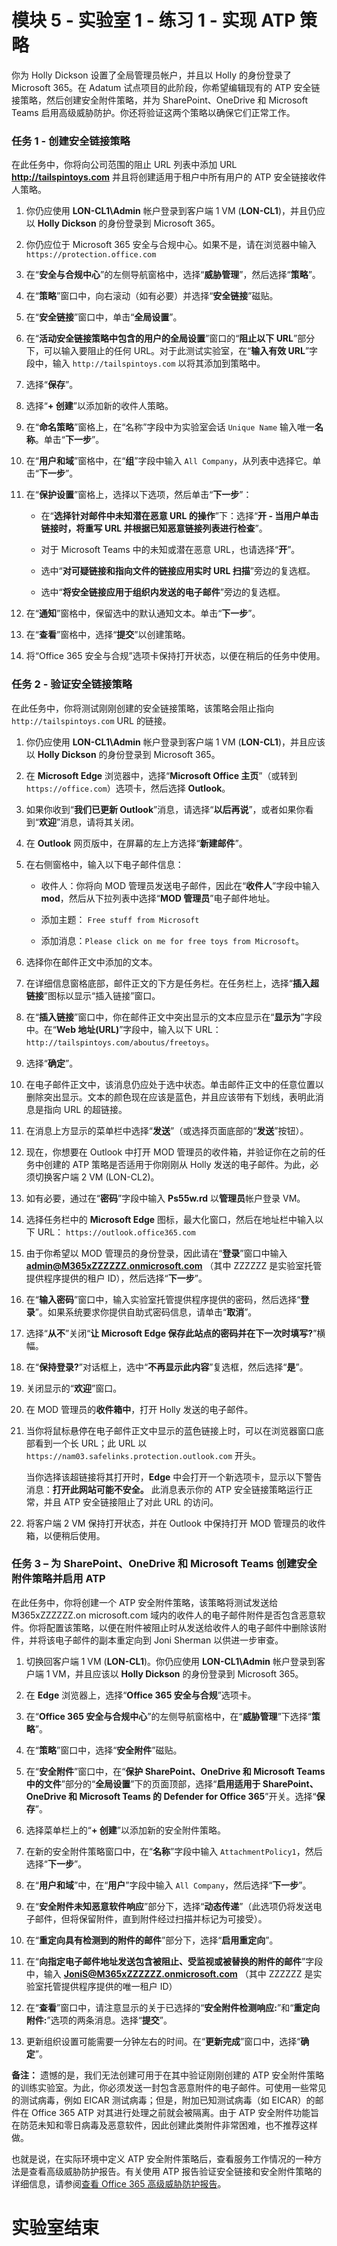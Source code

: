 # 模块 5 - 实验室 1 - 练习 1 - 实现 ATP 策略  

你为 Holly Dickson 设置了全局管理员帐户，并且以 Holly 的身份登录了 Microsoft 365。在 Adatum 试点项目的此阶段，你希望编辑现有的 ATP 安全链接策略，然后创建安全附件策略，并为 SharePoint、OneDrive 和 Microsoft Teams 启用高级威胁防护。你还将验证这两个策略以确保它们正常工作。

### 任务 1 - 创建安全链接策略

在此任务中，你将向公司范围的阻止 URL 列表中添加 URL **http://tailspintoys.com** 并且将创建适用于租户中所有用户的 ATP 安全链接收件人策略。

1. 你仍应使用 **LON-CL1\Admin** 帐户登录到客户端 1 VM (**LON-CL1**)，并且仍应以 **Holly Dickson** 的身份登录到 Microsoft 365。

2. 你仍应位于 Microsoft 365 安全与合规中心。如果不是，请在浏览器中输入 `https://protection.office.com`

3. 在“**安全与合规中心**”的左侧导航窗格中，选择“**威胁管理**”，然后选择“**策略**”。

4. 在“**策略**”窗口中，向右滚动（如有必要）并选择“**安全链接**”磁贴。

5. 在“**安全链接**”窗口中，单击“**全局设置**”。

6. 在“**活动安全链接策略中包含的用户的全局设置**”窗口的“**阻止以下 URL**”部分下，可以输入要阻止的任何 URL。对于此测试实验室，在“**输入有效 URL**”字段中，输入 `http://tailspintoys.com` 以将其添加到策略中。

7. 选择“**保存**”。

8. 选择“**+ 创建**”以添加新的收件人策略。

9. 在“**命名策略**”窗格上，在“名称”字段中为实验室会话 `Unique Name` 输入唯一**名称**。单击“**下一步**”。

10. 在“**用户和域**”窗格中，在“**组**”字段中输入 `All Company`，从列表中选择它。单击“**下一步**”。

11. 在“**保护设置**”窗格上，选择以下选项，然后单击“**下一步**”：

    - 在“**选择针对邮件中未知潜在恶意 URL 的操作**”下：选择“**开 - 当用户单击链接时，将重写 URL 并根据已知恶意链接列表进行检查**”。

    - 对于 Microsoft Teams 中的未知或潜在恶意 URL，也请选择“**开**”。

    - 选中“**对可疑链接和指向文件的链接应用实时 URL 扫描**”旁边的复选框。

    - 选中“**将安全链接应用于组织内发送的电子邮件**”旁边的复选框。

12. 在“**通知**”窗格中，保留选中的默认通知文本。单击“**下一步**”。

13. 在“**查看**”窗格中，选择“**提交**”以创建策略。

14. 将“Office 365 安全与合规”选项卡保持打开状态，以便在稍后的任务中使用。

### 任务 2 - 验证安全链接策略

在此任务中，你将测试刚刚创建的安全链接策略，该策略会阻止指向 `http://tailspintoys.com` URL 的链接。

1. 你仍应使用 **LON-CL1\Admin** 帐户登录到客户端 1 VM (**LON-CL1**)，并且应该以 **Holly Dickson** 的身份登录到 Microsoft 365。

2. 在 **Microsoft Edge** 浏览器中，选择“**Microsoft Office 主页**”（或转到 `https://office.com`）选项卡，然后选择 **Outlook**。

3. 如果你收到“**我们已更新 Outlook**”消息，请选择“**以后再说**”，或者如果你看到“**欢迎**”消息，请将其关闭。

4. 在 **Outlook** 网页版中，在屏幕的左上方选择“**新建邮件**”。

5. 在右侧窗格中，输入以下电子邮件信息：

    - 收件人：你将向 MOD 管理员发送电子邮件，因此在“**收件人**”字段中输入 **mod**，然后从下拉列表中选择“**MOD 管理员**”电子邮件地址。

    - 添加主题： `Free stuff from Microsoft`

    - 添加消息：`Please click on me for free toys from Microsoft`。

6. 选择你在邮件正文中添加的文本。

7. 在详细信息窗格底部，邮件正文的下方是任务栏。在任务栏上，选择“**插入超链接**”图标以显示“插入链接”窗口。

9. 在“**插入链接**”窗口中，你在邮件正文中突出显示的文本应显示在“**显示为**”字段中。在“**Web 地址(URL)**”字段中，输入以下 URL：`http://tailspintoys.com/aboutus/freetoys`。

10. 选择“**确定**”。

11. 在电子邮件正文中，该消息仍应处于选中状态。单击邮件正文中的任意位置以删除突出显示。文本的颜色现在应该是蓝色，并且应该带有下划线，表明此消息是指向 URL 的超链接。

12. 在消息上方显示的菜单栏中选择“**发送**”（或选择页面底部的“**发送**”按钮）。

13. 现在，你想要在 Outlook 中打开 MOD 管理员的收件箱，并验证你在之前的任务中创建的 ATP 策略是否适用于你刚刚从 Holly 发送的电子邮件。为此，必须切换客户端 2 VM (LON-CL2)。

14. 如有必要，通过在“**密码**”字段中输入 **Ps55w.rd** 以**管理员**帐户登录 VM。

15. 选择任务栏中的 **Microsoft Edge** 图标，最大化窗口，然后在地址栏中输入以下 URL： `https://outlook.office365.com`

16. 由于你希望以 MOD 管理员的身份登录，因此请在“**登录**”窗口中输入 **admin@M365xZZZZZZ.onmicrosoft.com** （其中 ZZZZZZ 是实验室托管提供程序提供的租户 ID），然后选择“**下一步**”。

17. 在“**输入密码**”窗口中，输入实验室托管提供程序提供的密码，然后选择“**登录**”。如果系统要求你提供自助式密码信息，请单击“**取消**”。

18. 选择“**从不**”关闭“**让 Microsoft Edge 保存此站点的密码并在下一次时填写?**”横幅。

19. 在“**保持登录?**”对话框上，选中“**不再显示此内容**”复选框，然后选择“**是**”。

20. 关闭显示的“**欢迎**”窗口。

21. 在 MOD 管理员的**收件箱中**，打开 Holly 发送的电子邮件。

22. 当你将鼠标悬停在电子邮件正文中显示的蓝色链接上时，可以在浏览器窗口底部看到一个长 URL；此 URL 以 `https://nam03.safelinks.protection.outlook.com` 开头。

    当你选择该超链接将其打开时，**Edge** 中会打开一个新选项卡，显示以下警告消息：**打开此网站可能不安全。** 此消息表示你的 ATP 安全链接策略运行正常，并且 ATP 安全链接阻止了对此 URL 的访问。

23. 将客户端 2 VM 保持打开状态，并在 Outlook 中保持打开 MOD 管理员的收件箱，以便稍后使用。

### 任务 3 – 为 SharePoint、OneDrive 和 Microsoft Teams 创建安全附件策略并启用 ATP

在此任务中，你将创建一个 ATP 安全附件策略，该策略将测试发送给 M365xZZZZZZ.on microsoft.com 域内的收件人的电子邮件附件是否包含恶意软件。你将配置该策略，以便在附件被阻止时从发送给收件人的电子邮件中删除该附件，并将该电子邮件的副本重定向到 Joni Sherman 以供进一步审查。

1. 切换回客户端 1 VM (**LON-CL1**)。你仍应使用 **LON-CL1\Admin** 帐户登录到客户端 1 VM，并且应该以 **Holly Dickson** 的身份登录到 Microsoft 365。

2. 在 **Edge** 浏览器上，选择“**Office 365 安全与合规**”选项卡。

3. 在“**Office 365 安全与合规中心**”的左侧导航窗格中，在“**威胁管理**”下选择“**策略**”。

4. 在“**策略**”窗口中，选择“**安全附件**”磁贴。

5. 在“**安全附件**”窗口中，在“**保护 SharePoint、OneDrive 和 Microsoft Teams 中的文件**”部分的“**全局设置**”下的页面顶部，选择“**启用适用于 SharePoint、OneDrive 和 Microsoft Teams 的 Defender for Office 365**”开关。选择“**保存**”。

6. 选择菜单栏上的“**+ 创建**”以添加新的安全附件策略。

7. 在新的安全附件策略窗口中，在“**名称**”字段中输入 `AttachmentPolicy1`，然后选择“**下一步**”。

8. 在“**用户和域**”中，在“**用户**”字段中输入 `All Company`，然后选择“**下一步**”。

9. 在“**安全附件未知恶意软件响应**”部分下，选择“**动态传递**”（此选项仍将发送电子邮件，但将保留附件，直到附件经过扫描并标记为可接受）。

10. 在“**重定向具有检测到的附件的邮件**”部分下，选择“**启用重定向**”。

11. 在“**向指定电子邮件地址发送包含被阻止、受监视或被替换的附件的邮件**”字段中，输入 **JoniS@M365xZZZZZZ.onmicrosoft.com** （其中 ZZZZZZ 是实验室托管提供程序提供的唯一租户 ID）

1. 在“**查看**”窗口中，请注意显示的关于已选择的“**安全附件检测响应:**”和“**重定向附件:**”选项的两条消息。选择“**提交**”。

12. 更新组织设置可能需要一分钟左右的时间。在“**更新完成**”窗口中，选择“**确定**”。

**备注：** 遗憾的是，我们无法创建可用于在其中验证刚刚创建的 ATP 安全附件策略的训练实验室。为此，你必须发送一封包含恶意附件的电子邮件。可使用一些常见的测试病毒，例如 EICAR 测试病毒；但是，附加已知测试病毒（如 EICAR）的邮件在 Office 365 ATP 对其进行处理之前就会被隔离。由于 ATP 安全附件功能旨在防范未知和零日病毒及恶意软件，因此创建此类附件非常困难，也不推荐这样做。

也就是说，在实际环境中定义 ATP 安全附件策略后，查看服务工作情况的一种方法是查看高级威胁防护报告。有关使用 ATP 报告验证安全链接和安全附件策略的详细信息，请参阅[查看 Office 365 高级威胁防护报告](https://docs.microsoft.com/zh-cn/office365/securitycompliance/view-reports-for-atp)。


# 实验室结束
